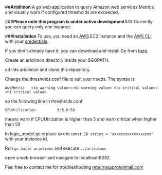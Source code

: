 ##**Ariolimon**
A go web application to query Amazon web services Metrics and visually warn if configured thresholds are exceeded.

###**Please note this program is under active development**###
Currently you can query only one instance

###**Installation**
To use, you need an [AWS](https://aws.amazon.com/) EC2 instance and the [AWS CLI](http://docs.aws.amazon.com/cli/latest/userguide/installing.html) with your [credentials](http://docs.aws.amazon.com/cli/latest/userguide/cli-chap-getting-started.html).

If you don't already have it, you can download and install Go from [here](https://golang.org/dl/).


Create an ariolimon directory inside your $GOPATH.

cd into ariolimon and clone this repository.

Change the thresholds.conf file to suit your needs.  The syntax is
```
AwsMetric	<lo warning value>:<hi warning value> <lo critical value>:<hi critical value>
```
so the following line in thresholds.conf
```
CPUUtilization			0:5	0:50
```
means warn if CPUUtilization is higher than 5 and warn critical when higher than 50

In logic_model.go replace xxx in ```const ID string = "xxxxxxxxxxxxxxxxxx"``` with your instance id.

Run ```go build ariolimon``` and execute ```../ariloimon```

open a web browser and navigate to localhost:8082.

Feel free to contact me for troubleshooting reburns@protonmail.com
